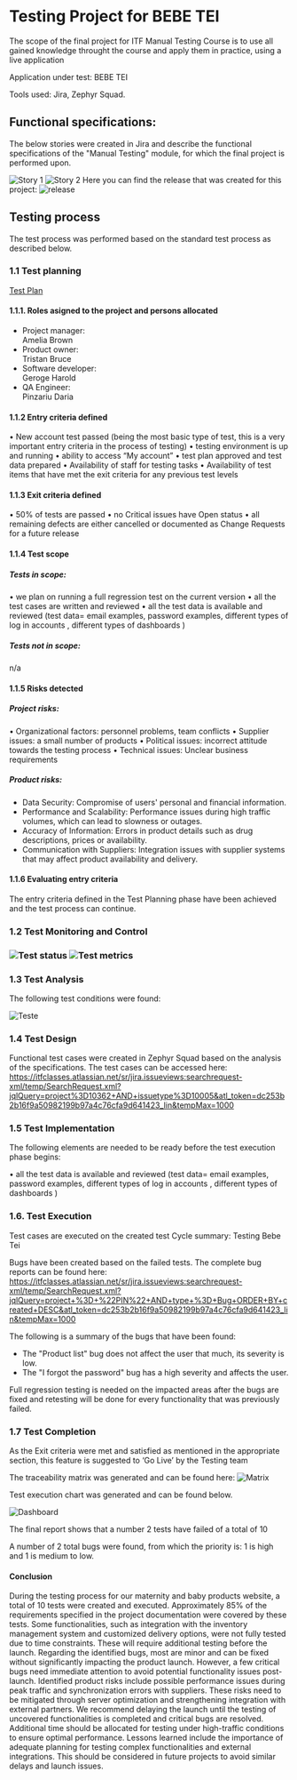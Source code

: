 <h1>Testing Project for BEBE TEI</h1>

The scope of the final project for ITF Manual Testing Course is to use all gained knowledge throught the course and apply them in practice, using a live application

Application under test: BEBE TEI

Tools used: Jira, Zephyr Squad.

<h2>Functional specifications:</h2>

The below stories were created in Jira and describe the functional specifications of the "Manual Testing" module, for which the final project is performed upon.

<img src="Story1.png" alt="Story 1">
<img src="Story2.png" alt="Story 2">
Here you can find the release that was created for this project:

<img src="release.png" alt="release">

<h2>Testing process</h2>

The test process was performed based on the standard test process as described below.

<h3>1.1 Test planning</h3>

<a href="Test plan - Bebe Tei.pdf">Test Plan</a>

<h4>1.1.1. Roles asigned to the project and persons allocated</h4>


<ul>
  <li>Project manager:</li>Amelia Brown
  <li>Product owner:</li>Tristan Bruce
  <li>Software developer:</li>Geroge Harold
  <li>QA Engineer:</li>Pinzariu Daria
</ul>

<h4> 1.1.2 Entry criteria defined </h4>

• New account test passed (being the most basic type of test, this is a very important entry criteria in the process of testing)
• testing environment is up and running
• ability to access “My account”
• test plan approved and test data prepared
• Availability of staff for testing tasks
• Availability of test items that have met the exit criteria for any previous test levels

<h4> 1.1.3 Exit criteria defined </h4>

• 50% of tests are passed
• no Critical issues have Open status
• all remaining defects are either cancelled or documented as Change Requests for a
future release

<h4> 1.1.4 Test scope</h4>

<h5> Tests in scope: </h5>

• we plan on running a full regression test on the current version
• all the test cases are written and reviewed
• all the test data is available and reviewed (test data= email examples, password examples, different types of log in accounts , different types of dashboards )

<h5>Tests not in scope: </h5>

n/a

<h4>1.1.5 Risks detected</h4>

<h5>Project risks:</h5>

• Organizational factors: personnel problems, team conflicts
• Supplier issues: a small number of products
• Political issues: incorrect attitude towards the testing process
• Technical issues: Unclear business requirements

<h5> Product risks: </h5>

- Data Security: Compromise of users' personal and financial information.
- Performance and Scalability: Performance issues during high traffic volumes, which can lead to slowness or outages.
- Accuracy of Information: Errors in product details such as drug descriptions, prices or availability.
- Communication with Suppliers: Integration issues with supplier systems that may affect product availability and delivery.

<h4>1.1.6 Evaluating entry criteria</h4>

The entry criteria defined in the Test Planning phase have been achieved and the test process can continue.

<h3>1.2 Test Monitoring and Control<h3>

<img src="Poza1.png" alt="Test status">
<img src="Poza2.png" alt="Test metrics">

<h3> 1.3 Test Analysis </h3>

The following test conditions were found: <br>

<img src="teste.png" alt="Teste">

<h3>1.4 Test Design</h3>

Functional test cases were created in Zephyr Squad based on the analysis of the specifications. The test cases can be accessed here: https://itfclasses.atlassian.net/sr/jira.issueviews:searchrequest-xml/temp/SearchRequest.xml?jqlQuery=project%3D10362+AND+issuetype%3D10005&atl_token=dc253b2b16f9a50982199b97a4c76cfa9d641423_lin&tempMax=1000 

<h3>1.5 Test Implementation</h3>

The following elements are needed to be ready before the test execution phase begins:

• all the test data is available and reviewed (test data= email examples, password examples, different types of log in accounts , different types of dashboards )

<h3>1.6. Test Execution </h3>

Test cases are executed on the created test Cycle summary: Testing Bebe Tei

Bugs have been created based on the failed tests. The complete bug reports can be found here: https://itfclasses.atlassian.net/sr/jira.issueviews:searchrequest-xml/temp/SearchRequest.xml?jqlQuery=project+%3D+%22PIN%22+AND+type+%3D+Bug+ORDER+BY+created+DESC&atl_token=dc253b2b16f9a50982199b97a4c76cfa9d641423_lin&tempMax=1000

The following is a summary of the bugs that have been found:
- The "Product list" bug does not affect the user that much, its severity is low.
- The "I forgot the password" bug has a high severity and affects the user.

Full regression testing is needed on the impacted areas after the bugs are fixed and retesting will be done for every functionality that was previously failed.

<h3> 1.7 Test Completion</h3>
As the Exit criteria were met and satisfied as mentioned in the appropriate section, this feature is suggested to ‘Go Live’ by the Testing team

The traceability matrix was generated and can be found here: 
<img src="matrice.png" alt="Matrix">

Test execution chart was generated and can be found below. 

<img src="Dashboard.png" alt="Dashboard">

The final report shows that a number 2 tests have failed of a total of 10

A number of 2 total bugs were found, from which the priority is: 1 is high and 1 is medium to low.

<h4>Conclusion</h4>
During the testing process for our maternity and baby products website, a total of 10 tests were created and executed. Approximately 85% of the requirements specified in the project documentation were covered by these tests.
Some functionalities, such as integration with the inventory management system and customized delivery options, were not fully tested due to time constraints. These will require additional testing before the launch.
Regarding the identified bugs, most are minor and can be fixed without significantly impacting the product launch. However, a few critical bugs need immediate attention to avoid potential functionality issues post-launch.
Identified product risks include possible performance issues during peak traffic and synchronization errors with suppliers. These risks need to be mitigated through server optimization and strengthening integration with external partners.
We recommend delaying the launch until the testing of uncovered functionalities is completed and critical bugs are resolved. Additional time should be allocated for testing under high-traffic conditions to ensure optimal performance.
Lessons learned include the importance of adequate planning for testing complex functionalities and external integrations. This should be considered in future projects to avoid similar delays and launch issues.
